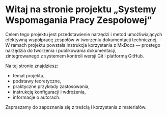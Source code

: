# Witaj na stronie projektu „Systemy Wspomagania Pracy Zespołowej”

Celem tego projektu jest przedstawienie narzędzi i metod umożliwiających efektywną współpracę zespołów w tworzeniu dokumentacji technicznej.  
W ramach projektu powstała instrukcja korzystania z MkDocs — prostego narzędzia do tworzenia i publikowania dokumentacji,  
zintegrowanego z systemem kontroli wersji Git i platformą GitHub.

Na tej stronie znajdziesz:  
- temat projektu,  
- podstawy teoretyczne,  
- praktyczne przykłady zastosowania,  
- instrukcję konfiguracji i wdrożenia,  
- informacje o autorach.

Zapraszamy do zapoznania się z treścią i korzystania z materiałów.
